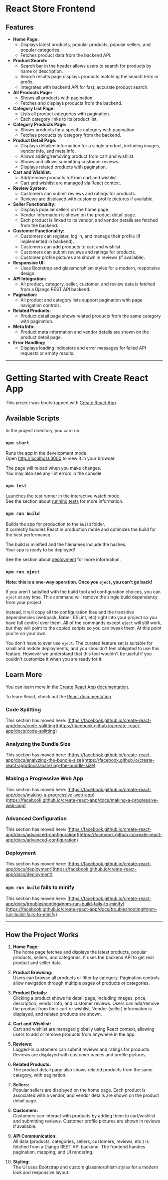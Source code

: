 # React Store Frontend

## Features

- **Home Page:**  
  - Displays latest products, popular products, popular sellers, and popular categories.
  - Fetches product data from the backend API.
- **Product Search:**  
  - Search bar in the header allows users to search for products by name or description.
  - Search results page displays products matching the search term or prefix.
  - Integrates with backend API for fast, accurate product search.
- **All Products Page:**  
  - Shows all products with pagination.
  - Fetches and displays products from the backend.
- **Category List Page:**  
  - Lists all product categories with pagination.
  - Each category links to its product list.
- **Category Products Page:**  
  - Shows products for a specific category with pagination.
  - Fetches products by category from the backend.
- **Product Detail Page:**  
  - Displays detailed information for a single product, including images, vendor info, and meta info.
  - Allows adding/removing product from cart and wishlist.
  - Shows and allows submitting customer reviews.
  - Displays related products with pagination.
- **Cart and Wishlist:**  
  - Add/remove products to/from cart and wishlist.
  - Cart and wishlist are managed via React context.
- **Review System:**  
  - Customers can submit reviews and ratings for products.
  - Reviews are displayed with customer profile pictures if available.
- **Seller Functionality:**  
  - Displays popular sellers on the home page.
  - Vendor information is shown on the product detail page.
  - Each product is linked to its vendor, and vendor details are fetched from the backend.
- **Customer Functionality:**  
  - Customers can register, log in, and manage their profile (if implemented in backend).
  - Customers can add products to cart and wishlist.
  - Customers can submit reviews and ratings for products.
  - Customer profile pictures are shown in reviews (if available).
- **Responsive UI:**  
  - Uses Bootstrap and glassmorphism styles for a modern, responsive design.
- **API Integration:**  
  - All product, category, seller, customer, and review data is fetched from a Django REST API backend.
- **Pagination:**  
  - All product and category lists support pagination with page navigation controls.
- **Related Products:**  
  - Product detail page shows related products from the same category with pagination.
- **Meta Info:**  
  - Product meta information and vendor details are shown on the product detail page.
- **Error Handling:**  
  - Displays loading indicators and error messages for failed API requests or empty results.

---

# Getting Started with Create React App

This project was bootstrapped with [Create React App](https://github.com/facebook/create-react-app).

## Available Scripts

In the project directory, you can run:

### `npm start`

Runs the app in the development mode.\
Open [http://localhost:3000](http://localhost:3000) to view it in your browser.

The page will reload when you make changes.\
You may also see any lint errors in the console.

### `npm test`

Launches the test runner in the interactive watch mode.\
See the section about [running tests](https://facebook.github.io/create-react-app/docs/running-tests) for more information.

### `npm run build`

Builds the app for production to the `build` folder.\
It correctly bundles React in production mode and optimizes the build for the best performance.

The build is minified and the filenames include the hashes.\
Your app is ready to be deployed!

See the section about [deployment](https://facebook.github.io/create-react-app/docs/deployment) for more information.

### `npm run eject`

**Note: this is a one-way operation. Once you `eject`, you can't go back!**

If you aren't satisfied with the build tool and configuration choices, you can `eject` at any time. This command will remove the single build dependency from your project.

Instead, it will copy all the configuration files and the transitive dependencies (webpack, Babel, ESLint, etc) right into your project so you have full control over them. All of the commands except `eject` will still work, but they will point to the copied scripts so you can tweak them. At this point you're on your own.

You don't have to ever use `eject`. The curated feature set is suitable for small and middle deployments, and you shouldn't feel obligated to use this feature. However we understand that this tool wouldn't be useful if you couldn't customize it when you are ready for it.

## Learn More

You can learn more in the [Create React App documentation](https://facebook.github.io/create-react-app/docs/getting-started).

To learn React, check out the [React documentation](https://reactjs.org/).

### Code Splitting

This section has moved here: [https://facebook.github.io/create-react-app/docs/code-splitting](https://facebook.github.io/create-react-app/docs/code-splitting)

### Analyzing the Bundle Size

This section has moved here: [https://facebook.github.io/create-react-app/docs/analyzing-the-bundle-size](https://facebook.github.io/create-react-app/docs/analyzing-the-bundle-size)

### Making a Progressive Web App

This section has moved here: [https://facebook.github.io/create-react-app/docs/making-a-progressive-web-app](https://facebook.github.io/create-react-app/docs/making-a-progressive-web-app)

### Advanced Configuration

This section has moved here: [https://facebook.github.io/create-react-app/docs/advanced-configuration](https://facebook.github.io/create-react-app/docs/advanced-configuration)

### Deployment

This section has moved here: [https://facebook.github.io/create-react-app/docs/deployment](https://facebook.github.io/create-react-app/docs/deployment)

### `npm run build` fails to minify

This section has moved here: [https://facebook.github.io/create-react-app/docs/troubleshooting#npm-run-build-fails-to-minify](https://facebook.github.io/create-react-app/docs/troubleshooting#npm-run-build-fails-to-minify)

---

## How the Project Works

1. **Home Page:**  
   The home page fetches and displays the latest products, popular products, sellers, and categories. It uses the backend API to get real product and seller data.

2. **Product Browsing:**  
   Users can browse all products or filter by category. Pagination controls allow navigation through multiple pages of products or categories.

3. **Product Details:**  
   Clicking a product shows its detail page, including images, price, description, vendor info, and customer reviews. Users can add/remove the product from their cart or wishlist. Vendor (seller) information is displayed, and related products are shown.

4. **Cart and Wishlist:**  
   Cart and wishlist are managed globally using React context, allowing users to add or remove products from anywhere in the app.

5. **Reviews:**  
   Logged-in customers can submit reviews and ratings for products. Reviews are displayed with customer names and profile pictures.

6. **Related Products:**  
   The product detail page also shows related products from the same category, with pagination.

7. **Sellers:**  
   Popular sellers are displayed on the home page. Each product is associated with a vendor, and vendor details are shown on the product detail page.

8. **Customers:**  
   Customers can interact with products by adding them to cart/wishlist and submitting reviews. Customer profile pictures are shown in reviews if available.

9. **API Communication:**  
   All data (products, categories, sellers, customers, reviews, etc.) is fetched from a Django REST API backend. The frontend handles pagination, mapping, and UI rendering.

10. **Styling:**  
    The UI uses Bootstrap and custom glassmorphism styles for a modern look and responsive layout.
